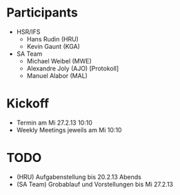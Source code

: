 # Participants
* HSR/IFS
	- Hans Rudin (HRU)
	- Kevin Gaunt (KGA)
* SA Team
	- Michael Weibel (MWE)
	- Alexandre Joly (AJO) [Protokoll]
	- Manuel Alabor (MAL)

# Kickoff
* Termin am Mi 27.2.13 10:10
* Weekly Meetings jeweils am Mi 10:10


# TODO
* (HRU) Aufgabenstellung bis 20.2.13 Abends
* (SA Team) Grobablauf und Vorstellungen bis Mi 27.2.13
